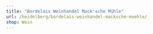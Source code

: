 ```yaml
---
title: "Bordelais Weinhandel Mack'sche Mühle"
url: /heidelberg/bordelais-weinhandel-macksche-muehle/
shop: Wein
---
```


